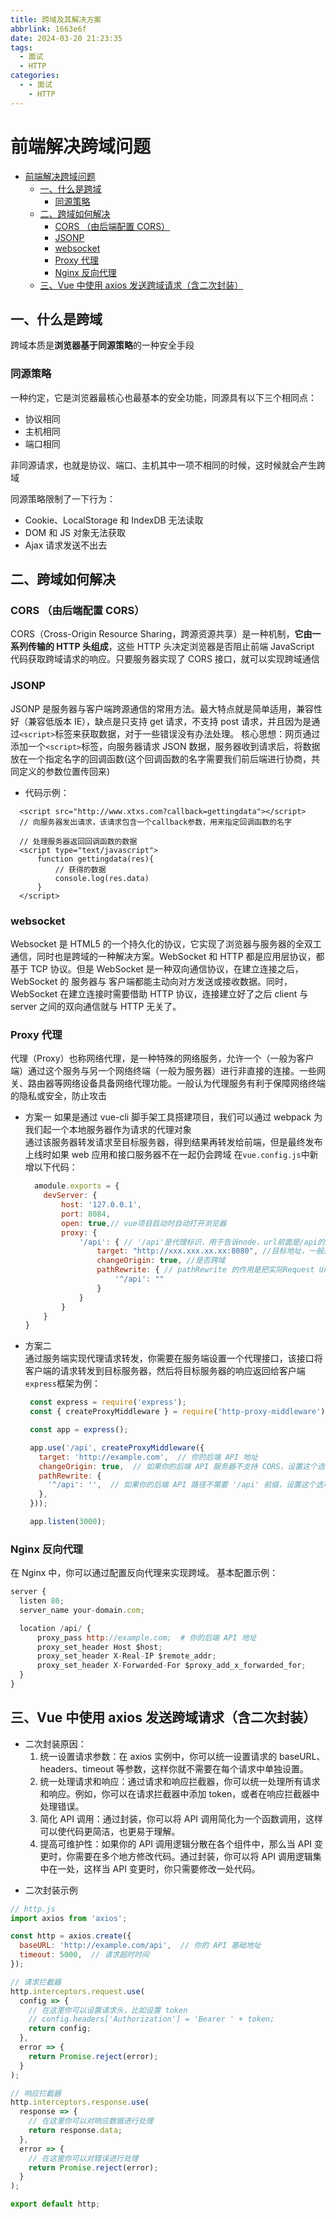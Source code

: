 ```yaml
---
title: 跨域及其解决方案
abbrlink: 1663e6f
date: 2024-03-20 21:23:35
tags:
  - 面试
  - HTTP
categories:
  - - 面试
    - HTTP
---
```


<!-- @format -->

# 前端解决跨域问题

- [前端解决跨域问题](#前端解决跨域问题)
  - [一、什么是跨域](#一什么是跨域)
    - [同源策略](#同源策略)
  - [二、跨域如何解决](#二跨域如何解决)
    - [CORS （由后端配置 CORS）](#cors-由后端配置-cors)
    - [JSONP](#jsonp)
    - [websocket](#websocket)
    - [Proxy 代理](#proxy-代理)
    - [Nginx 反向代理](#nginx-反向代理)
  - [三、Vue 中使用 axios 发送跨域请求（含二次封装）](#三vue-中使用-axios-发送跨域请求含二次封装)

## 一、什么是跨域

跨域本质是**浏览器基于同源策略**的一种安全手段

### 同源策略

一种约定，它是浏览器最核心也最基本的安全功能，同源具有以下三个相同点：

- 协议相同
- 主机相同
- 端口相同

非同源请求，也就是协议、端口、主机其中一项不相同的时候，这时候就会产生跨域

同源策略限制了一下行为：

- Cookie、LocalStorage 和 IndexDB 无法读取
- DOM 和 JS 对象无法获取
- Ajax 请求发送不出去

## 二、跨域如何解决

### CORS （由后端配置 CORS）

CORS（Cross-Origin Resource Sharing，跨源资源共享）是一种机制，**它由一系列传输的 HTTP 头组成**，这些 HTTP 头决定浏览器是否阻止前端 JavaScript 代码获取跨域请求的响应。只要服务器实现了 CORS 接口，就可以实现跨域通信

### JSONP

JSONP 是服务器与客户端跨源通信的常用方法。最大特点就是简单适用，兼容性好（兼容低版本 IE），缺点是只支持 get 请求，不支持 post 请求，并且因为是通过`<script>`标签来获取数据，对于一些错误没有办法处理。
核心思想：网页通过添加一个`<script>`标签，向服务器请求 JSON 数据，服务器收到请求后，将数据放在一个指定名字的回调函数(这个回调函数的名字需要我们前后端进行协商，共同定义的参数位置传回来)

- 代码示例：

```JS
  <script src="http://www.xtxs.com?callback=gettingdata"></script>
  // 向服务器发出请求，该请求包含一个callback参数，用来指定回调函数的名字

  // 处理服务器返回回调函数的数据
  <script type="text/javascript">
      function gettingdata(res){
          // 获得的数据
          console.log(res.data)
      }
  </script>
```

### websocket

Websocket 是 HTML5 的一个持久化的协议，它实现了浏览器与服务器的全双工通信，同时也是跨域的一种解决方案。WebSocket 和 HTTP 都是应用层协议，都基于 TCP 协议。但是 WebSocket 是一种双向通信协议，在建立连接之后，WebSocket 的 服务器与 客户端都能主动向对方发送或接收数据。同时，WebSocket 在建立连接时需要借助 HTTP 协议，连接建立好了之后 client 与 server 之间的双向通信就与 HTTP 无关了。

### Proxy 代理

代理（Proxy）也称网络代理，是一种特殊的网络服务，允许一个（一般为客户端）通过这个服务与另一个网络终端（一般为服务器）进行非直接的连接。一些网关、路由器等网络设备具备网络代理功能。一般认为代理服务有利于保障网络终端的隐私或安全，防止攻击

- 方案一
  如果是通过 vue-cli 脚手架工具搭建项目，我们可以通过 webpack 为我们起一个本地服务器作为请求的代理对象  
  通过该服务器转发请求至目标服务器，得到结果再转发给前端，但是最终发布上线时如果 web 应用和接口服务器不在一起仍会跨域
  在`vue.config.js`中新增以下代码：

  ```JavaScript
    amodule.exports = {
      devServer: {
          host: '127.0.0.1',
          port: 8084,
          open: true,// vue项目启动时自动打开浏览器
          proxy: {
              '/api': { // '/api'是代理标识，用于告诉node，url前面是/api的就是使用代理的
                  target: "http://xxx.xxx.xx.xx:8080", //目标地址，一般是指后台服务器地址
                  changeOrigin: true, //是否跨域
                  pathRewrite: { // pathRewrite 的作用是把实际Request Url中的'/api'用""代替
                      '^/api': ""
                  }
              }
          }
      }
  }
  ```

- 方案二  
   通过服务端实现代理请求转发，你需要在服务端设置一个代理接口，该接口将客户端的请求转发到目标服务器，然后将目标服务器的响应返回给客户端
  `express`框架为例：

  ```JavaScript
   const express = require('express');
   const { createProxyMiddleware } = require('http-proxy-middleware');

   const app = express();

   app.use('/api', createProxyMiddleware({
     target: 'http://example.com',  // 你的后端 API 地址
     changeOrigin: true,  // 如果你的后端 API 服务器不支持 CORS，设置这个选项
     pathRewrite: {
       '^/api': '',  // 如果你的后端 API 路径不需要 '/api' 前缀，设置这个选项
     },
   }));

   app.listen(3000);
  ```

### Nginx 反向代理

在 Nginx 中，你可以通过配置反向代理来实现跨域。
基本配置示例：

```JavaScript
server {
  listen 80;
  server_name your-domain.com;

  location /api/ {
      proxy_pass http://example.com;  # 你的后端 API 地址
      proxy_set_header Host $host;
      proxy_set_header X-Real-IP $remote_addr;
      proxy_set_header X-Forwarded-For $proxy_add_x_forwarded_for;
  }
}
```

## 三、Vue 中使用 axios 发送跨域请求（含二次封装）

- 二次封装原因：
  1. 统一设置请求参数：在 axios 实例中，你可以统一设置请求的 baseURL、headers、timeout 等参数，这样你就不需要在每个请求中单独设置。
  2. 统一处理请求和响应：通过请求和响应拦截器，你可以统一处理所有请求和响应。例如，你可以在请求拦截器中添加 token，或者在响应拦截器中处理错误。
  3. 简化 API 调用：通过封装，你可以将 API 调用简化为一个函数调用，这样可以使代码更简洁，也更易于理解。
  4. 提高可维护性：如果你的 API 调用逻辑分散在各个组件中，那么当 API 变更时，你需要在多个地方修改代码。通过封装，你可以将 API 调用逻辑集中在一处，这样当 API 变更时，你只需要修改一处代码。

* 二次封装示例

```JavaScript
// http.js
import axios from 'axios';

const http = axios.create({
  baseURL: 'http://example.com/api',  // 你的 API 基础地址
  timeout: 5000,  // 请求超时时间
});

// 请求拦截器
http.interceptors.request.use(
  config => {
    // 在这里你可以设置请求头，比如设置 token
    // config.headers['Authorization'] = 'Bearer ' + token;
    return config;
  },
  error => {
    return Promise.reject(error);
  }
);

// 响应拦截器
http.interceptors.response.use(
  response => {
    // 在这里你可以对响应数据进行处理
    return response.data;
  },
  error => {
    // 在这里你可以对错误进行处理
    return Promise.reject(error);
  }
);

export default http;
```
